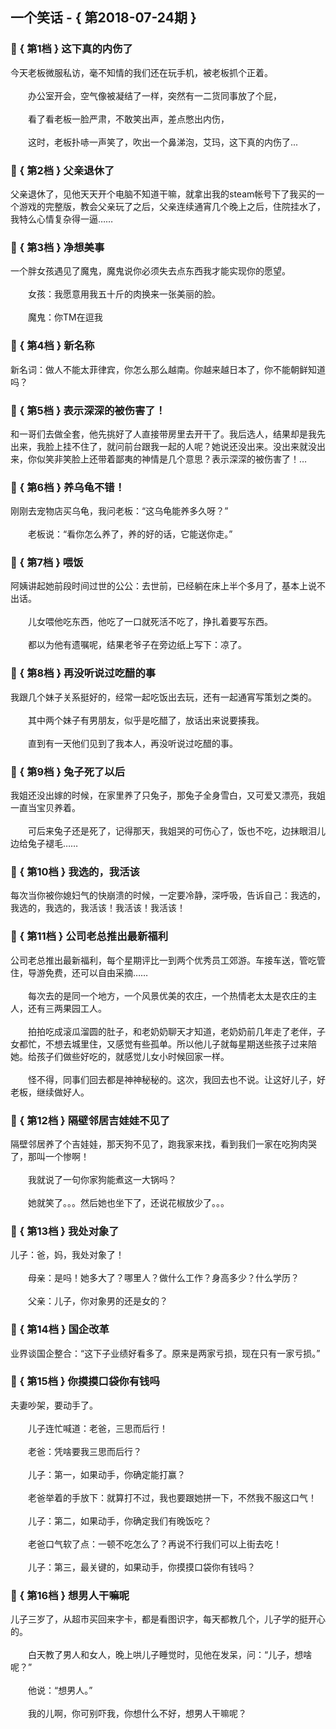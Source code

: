 ## 一个笑话 - { 第2018-07-24期 }
</hr>

### :jack_o_lantern: { 第1档 } 这下真的内伤了
今天老板微服私访，毫不知情的我们还在玩手机，被老板抓个正着。<br/><br/>　　办公室开会，空气像被凝结了一样，突然有一二货同事放了个屁，<br/><br/>　　看了看老板一脸严肃，不敢笑出声，差点憋出内伤，<br/><br/>　　这时，老板扑哧一声笑了，吹出一个鼻涕泡，艾玛，这下真的内伤了...


### :jack_o_lantern: { 第2档 } 父亲退休了
父亲退休了，见他天天开个电脑不知道干嘛，就拿出我的steam帐号下了我买的一个游戏的完整版，教会父亲玩了之后，父亲连续通宵几个晚上之后，住院挂水了，我特么心情复杂得一逼……


### :jack_o_lantern: { 第3档 } 净想美事
一个胖女孩遇见了魔鬼，魔鬼说你必须失去点东西我才能实现你的愿望。<br/><br/>　　女孩：我愿意用我五十斤的肉换来一张美丽的脸。<br/><br/>　　魔鬼：你TM在逗我


### :jack_o_lantern: { 第4档 } 新名称
新名词：做人不能太菲律宾，你怎么那么越南。你越来越日本了，你不能朝鲜知道吗？


### :jack_o_lantern: { 第5档 } 表示深深的被伤害了！
和一哥们去做全套，他先挑好了人直接带房里去开干了。我后选人，结果却是我先出来，我脸上挂不住了，就问前台跟我一起的人呢？她说还没出来。没出来就没出来，你似笑非笑脸上还带着鄙夷的神情是几个意思？表示深深的被伤害了！…


### :jack_o_lantern: { 第6档 } 养乌龟不错！
刚刚去宠物店买乌龟，我问老板：“这乌龟能养多久呀？”<br/><br/>　　老板说：“看你怎么养了，养的好的话，它能送你走。”


### :jack_o_lantern: { 第7档 } 喂饭
阿姨讲起她前段时间过世的公公：去世前，已经躺在床上半个多月了，基本上说不出话。<br/><br/>　　儿女喂他吃东西，他吃了一口就死活不吃了，挣扎着要写东西。<br/><br/>　　都以为他有遗嘱呢，结果老爷子在旁边纸上写下：凉了。


### :jack_o_lantern: { 第8档 } 再没听说过吃醋的事
我跟几个妹子关系挺好的，经常一起吃饭出去玩，还有一起通宵写策划之类的。<br/><br/>　　其中两个妹子有男朋友，似乎是吃醋了，放话出来说要揍我。<br/><br/>　　直到有一天他们见到了我本人，再没听说过吃醋的事。


### :jack_o_lantern: { 第9档 } 兔子死了以后
我姐还没出嫁的时候，在家里养了只兔子，那兔子全身雪白，又可爱又漂亮，我姐一直当宝贝养着。<br/><br/>　　可后来兔子还是死了，记得那天，我姐哭的可伤心了，饭也不吃，边抹眼泪儿边给兔子褪毛……


### :jack_o_lantern: { 第10档 } 我选的，我活该
每次当你被你媳妇气的快崩溃的时候，一定要冷静，深呼吸，告诉自己：我选的，我选的，我选的，我活该！我活该！我活该！


### :jack_o_lantern: { 第11档 } 公司老总推出最新福利
公司老总推出最新福利，每个星期评比一到两个优秀员工郊游。车接车送，管吃管住，导游免费，还可以自由采摘……<br/><br/>　　每次去的是同一个地方，一个风景优美的农庄，一个热情老太太是农庄的主人，还有三两果园工人。<br/><br/>　　拍拍吃成滚瓜溜圆的肚子，和老奶奶聊天才知道，老奶奶前几年走了老伴，子女都忙，不想去城里住，又感觉有些孤单。所以他儿子就每星期送些孩子过来陪她。给孩子们做些好吃的，就感觉儿女小时候回家一样。<br/><br/>　　怪不得，同事们回去都是神神秘秘的。这次，我回去也不说。让这好儿子，好老板，继续做好人。


### :jack_o_lantern: { 第12档 } 隔壁邻居吉娃娃不见了
隔壁邻居养了个吉娃娃，那天狗不见了，跑我家来找，看到我们一家在吃狗肉哭了，那叫一个惨啊！<br/><br/>　　我就说了一句你家狗能煮这一大锅吗？<br/><br/>　　她就笑了。。。然后她也坐下了，还说花椒放少了。。。


### :jack_o_lantern: { 第13档 } 我处对象了
儿子：爸，妈，我处对象了！<br/><br/>　　母亲：是吗！她多大了？哪里人？做什么工作？身高多少？什么学历？<br/><br/>　　父亲：儿子，你对象男的还是女的？


### :jack_o_lantern: { 第14档 } 国企改革
业界谈国企整合：“这下子业绩好看多了。原来是两家亏损，现在只有一家亏损。”


### :jack_o_lantern: { 第15档 } 你摸摸口袋你有钱吗
夫妻吵架，要动手了。<br/><br/>　　儿子连忙喊道：老爸，三思而后行！<br/><br/>　　老爸：凭啥要我三思而后行？<br/><br/>　　儿子：第一，如果动手，你确定能打赢？<br/><br/>　　老爸举着的手放下：就算打不过，我也要跟她拼一下，不然我不服这口气！<br/><br/>　　儿子：第二，如果动手，你确定我们有晚饭吃？<br/><br/>　　老爸口气软了点：一顿不吃怎么了？再说不行我们可以上街去吃！<br/><br/>　　儿子：第三，最关键的，如果动手，你摸摸口袋你有钱吗？


### :jack_o_lantern: { 第16档 } 想男人干嘛呢
儿子三岁了，从超市买回来字卡，都是看图识字，每天都教几个，儿子学的挺开心的。<br/><br/>　　白天教了男人和女人，晚上哄儿子睡觉时，见他在发呆，问：“儿子，想啥呢？”<br/><br/>　　他说：“想男人。”<br/><br/>　　我的儿啊，你可别吓我，你想什么不好，想男人干嘛呢？


